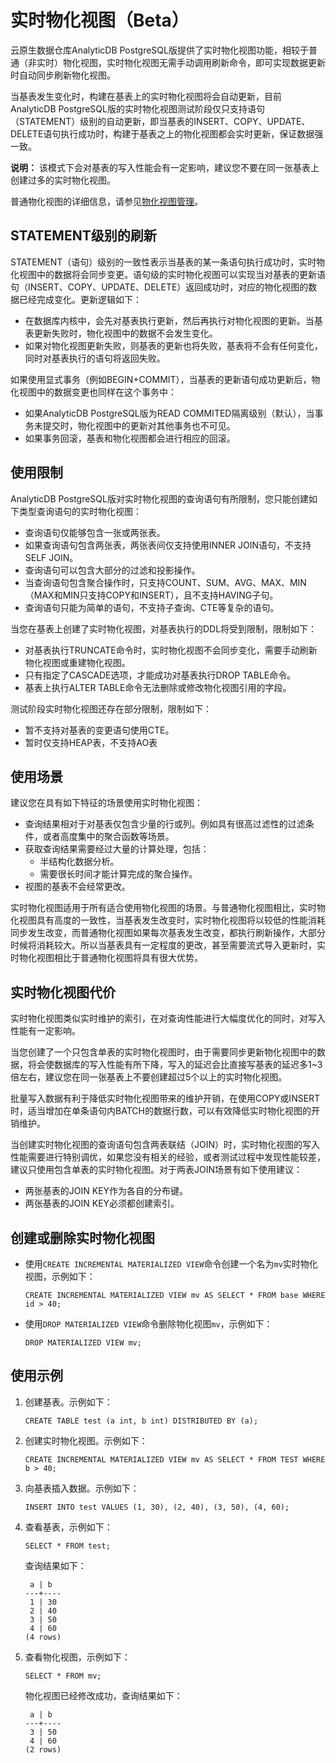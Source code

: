 # 实时物化视图（Beta）

云原生数据仓库AnalyticDB PostgreSQL版提供了实时物化视图功能，相较于普通（非实时）物化视图，实时物化视图无需手动调用刷新命令，即可实现数据更新时自动同步刷新物化视图。

当基表发生变化时，构建在基表上的实时物化视图将会自动更新，目前AnalyticDB PostgreSQL版的实时物化视图测试阶段仅只支持语句（STATEMENT）级别的自动更新，即当基表的INSERT、COPY、UPDATE、DELETE语句执行成功时，构建于基表之上的物化视图都会实时更新，保证数据强一致。

**说明：** 该模式下会对基表的写入性能会有一定影响，建议您不要在同一张基表上创建过多的实时物化视图。

普通物化视图的详细信息，请参见[物化视图管理](/intl.zh-CN/数据管理/物化视图管理.md)。

## STATEMENT级别的刷新

STATEMENT（语句）级别的一致性表示当基表的某一条语句执行成功时，实时物化视图中的数据将会同步变更。语句级的实时物化视图可以实现当对基表的更新语句（INSERT、COPY、UPDATE、DELETE）返回成功时，对应的物化视图的数据已经完成变化。更新逻辑如下：

-   在数据库内核中，会先对基表执行更新，然后再执行对物化视图的更新。当基表更新失败时，物化视图中的数据不会发生变化。
-   如果对物化视图更新失败，则基表的更新也将失败，基表将不会有任何变化，同时对基表执行的语句将返回失败。

如果使用显式事务（例如BEGIN+COMMIT），当基表的更新语句成功更新后，物化视图中的数据变更也同样在这个事务中：

-   如果AnalyticDB PostgreSQL版为READ COMMITED隔离级别（默认），当事务未提交时，物化视图中的更新对其他事务也不可见。
-   如果事务回滚，基表和物化视图都会进行相应的回滚。

## 使用限制

AnalyticDB PostgreSQL版对实时物化视图的查询语句有所限制，您只能创建如下类型查询语句的实时物化视图：

-   查询语句仅能够包含一张或两张表。
-   如果查询语句包含两张表，两张表间仅支持使用INNER JOIN语句，不支持SELF JOIN。
-   查询语句可以包含大部分的过滤和投影操作。
-   当查询语句包含聚合操作时，只支持COUNT、SUM、AVG、MAX、MIN（MAX和MIN只支持COPY和INSERT），且不支持HAVING子句。
-   查询语句只能为简单的语句，不支持子查询、CTE等复杂的语句。

当您在基表上创建了实时物化视图，对基表执行的DDL将受到限制，限制如下：

-   对基表执行TRUNCATE命令时，实时物化视图不会同步变化，需要手动刷新物化视图或重建物化视图。
-   只有指定了CASCADE选项，才能成功对基表执行DROP TABLE命令。
-   基表上执行ALTER TABLE命令无法删除或修改物化视图引用的字段。

测试阶段实时物化视图还存在部分限制，限制如下：

-   暂不支持对基表的变更语句使用CTE。
-   暂时仅支持HEAP表，不支持AO表

## 使用场景

建议您在具有如下特征的场景使用实时物化视图：

-   查询结果相对于对基表仅包含少量的行或列。例如具有很高过滤性的过滤条件，或者高度集中的聚合函数等场景。
-   获取查询结果需要经过大量的计算处理，包括：
    -   半结构化数据分析。
    -   需要很长时间才能计算完成的聚合操作。
-   视图的基表不会经常更改。

实时物化视图适用于所有适合使用物化视图的场景。与普通物化视图相比，实时物化视图具有高度的一致性，当基表发生改变时，实时物化视图将以较低的性能消耗同步发生改变，而普通物化视图如果每次基表发生改变，都执行刷新操作，大部分时候将消耗较大。所以当基表具有一定程度的更改，甚至需要流式导入更新时，实时物化视图相比于普通物化视图将具有很大优势。

## 实时物化视图代价

实时物化视图类似实时维护的索引，在对查询性能进行大幅度优化的同时，对写入性能有一定影响。

当您创建了一个只包含单表的实时物化视图时，由于需要同步更新物化视图中的数据，将会使数据库的写入性能有所下降，写入的延迟会比直接写基表的延迟多1~3倍左右，建议您在同一张基表上不要创建超过5个以上的实时物化视图。

批量写入数据有利于降低实时物化视图带来的维护开销，在使用COPY或INSERT时，适当增加在单条语句内BATCH的数据行数，可以有效降低实时物化视图的开销维护。

当创建实时物化视图的查询语句包含两表联结（JOIN）时，实时物化视图的写入性能需要进行特别调优，如果您没有相关的经验，或者测试过程中发现性能较差，建议只使用包含单表的实时物化视图。对于两表JOIN场景有如下使用建议：

-   两张基表的JOIN KEY作为各自的分布键。
-   两张基表的JOIN KEY必须都创建索引。

## 创建或删除实时物化视图

-   使用`CREATE INCREMENTAL MATERIALIZED VIEW`命令创建一个名为`mv`实时物化视图，示例如下：

    ```
    CREATE INCREMENTAL MATERIALIZED VIEW mv AS SELECT * FROM base WHERE id > 40;
    ```

-   使用`DROP MATERIALIZED VIEW`命令删除物化视图`mv`，示例如下：

    ```
    DROP MATERIALIZED VIEW mv;
    ```


## 使用示例

1.  创建基表。示例如下：

    ```
    CREATE TABLE test (a int, b int) DISTRIBUTED BY (a);
    ```

2.  创建实时物化视图。示例如下：

    ```
    CREATE INCREMENTAL MATERIALIZED VIEW mv AS SELECT * FROM TEST WHERE b > 40;
    ```

3.  向基表插入数据。示例如下：

    ```
    INSERT INTO test VALUES (1, 30), (2, 40), (3, 50), (4, 60);
    ```

4.  查看基表，示例如下：

    ```
    SELECT * FROM test;
    ```

    查询结果如下：

    ```
     a | b
    ---+----
     1 | 30
     2 | 40
     3 | 50
     4 | 60
    (4 rows)
    ```

5.  查看物化视图，示例如下：

    ```
    SELECT * FROM mv;
    ```

    物化视图已经修改成功，查询结果如下：

    ```
     a | b
    ---+----
     3 | 50
     4 | 60
    (2 rows)
    ```


